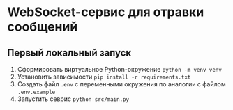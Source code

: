 # WebSocket-сервис для отравки сообщений

## Первый локальный запуск

1. Сформировать виртуальное Python-окружение `python -m venv venv`
2. Установить зависимости `pip install -r requirements.txt`
3. Создать файл `.env` с переменными окружения по аналогии с файлом `.env.example`
4. Запустить севрис `python src/main.py`
